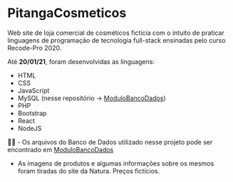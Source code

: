 # PitangaCosmeticos

Web site de loja comercial de cosméticos fictícia com o intuito de praticar linguagens de programação de tecnologia full-stack ensinadas pelo curso Recode-Pro 2020.

Até **20/01/21**, foram desenvolvidas as linguagens:

- HTML 
- CSS
- JavaScript
- MySQL (nesse repositório -> [ModuloBancoDados](https://github.com/madul/ModuloBancoDados))
- PHP 
- Bootstrap
- React 
- NodeJS



☝🏾 - Os arquivos do Banco de Dados utilizado nesse projeto pode ser encontrado em [ModuloBancoDados](https://github.com/madul/ModuloBancoDados)

* As imagens de produtos e algumas informações sobre os mesmos foram tiradas do site da Natura. Preços fictícios.

